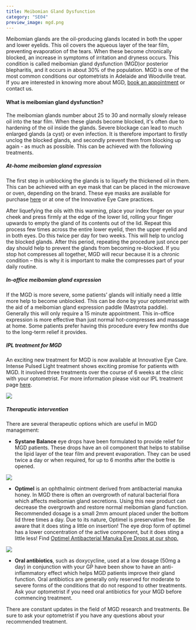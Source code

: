 ```yaml
---
title: Meibomian Gland Dysfunction
category: "SE04"
preview_image: mgd.png
---
```


<div class="employee-heading">
<p>Meibomian glands are the oil-producing glands located in both the upper and lower eyelids. This oil covers the aqueous layer of the tear film, preventing evaporation of the tears. When these become chronically blocked, an increase in symptoms of irritation and dryness occurs. This condition is called meibomian gland dysfunction (MGD)or posterior blepharitis, and it occurs in about 30% of the population. MGD is one of the most common conditions our optometrists in Adelaide and Woodville treat. If you are interested in knowing more about MGD, <a href="/what-we-do/eye-exam">book an appointment</a> or contact us.</p>
</div>

#### What is meibomian gland dysfunction?

The meibomian glands number about 25 to 30 and normally slowly release oil into the tear film. When these glands become blocked, it's often due to hardening of the oil inside the glands. Severe blockage can lead to much enlarged glands (a cyst) or even infection. It is therefore important to firstly unclog the blocked glands, and secondly prevent them from blocking up again - as much as possible. This can be achieved with the following treatments.

##### At-home meibomian gland expression

The first step in unblocking the glands is to liquefy the thickened oil in them. This can be achieved with an eye mask that can be placed in the microwave or oven, depending on the brand. These eye masks are available for purchase [here](https://eyesolutions.com.au/collections/dry-eye-treatments/products/medibeads-eye-mask) or at one of the Innovative Eye Care practices.

After liquefying the oils with this warming, place your index finger on your cheek and press firmly at the edge of the lower lid, rolling your finger upwards to empty the gland of its contents out of the lid. Repeat this process few times across the entire lower eyelid, then the upper eyelid and in both eyes. Do this twice per day for two weeks. This will help to unclog the blocked glands. After this period, repeating the procedure just once per day should help to prevent the glands from becoming re-blocked. If you stop hot compresses all together, MGD will recur because it is a chronic condition – this is why it is important to make the compresses part of your daily routine.

##### In-office meibomian gland expression

If the MGD is more severe, some patients’ glands will initially need a little more help to become unblocked. This can be done by your optometrist with the aid of a meibomian gland expression paddle (Mastrota paddle). Generally this will only require a 15 minute appointment. This in-office expression is more effective than just normal hot-compresses and massage at home. Some patients prefer having this procedure every few months due to the long-term relief it provides.

##### IPL treatment for MGD

An exciting new treatment for MGD is now available at Innovative Eye Care. Intense Pulsed Light treatment shows exciting promise for patients with MGD. It involved three treatments over the course of 6 weeks at the clinic with your optometrist. For more information please visit our IPL treatment page [here](/what-we-do/ipl).

![](/uploads/ipl-machine.jpg)

##### Therapeutic intervention

There are several therapeutic options which are useful in MGD management:

- **Systane Balance** eye drops have been formulated to provide relief for MGD patients. These drops have an oil component that helps to stabilise the lipid layer of the tear film and prevent evaporation. They can be used twice a day or when required, for up to 6 months after the bottle is opened.

![](/uploads/systane-balance.jpg)

- **Optimel** is an ophthalmic ointment derived from antibacterial manuka honey. In MGD there is often an overgrowth of natural bacterial flora which affects meibomian gland secretions. Using this new product can decrease the overgrowth and restore normal meibomian gland function. Recommended dosage is a small 2mm amount placed under the bottom lid three times a day. Due to its nature, Optimel is preservative free. Be aware that it does sting a little on insertion! The eye drop form of optimel has a lower concentration of the active component, but it does sting a little less! Find [Optimel Antibacterial Manuka Eye Drops at our shop.](http://eyesolutions.com.au/collections/dry-eye-treatments/products/optimel-antibacterial-manuka-eye-drops)

![](/uploads/optimel.jpg)

- **Oral antibiotics**, such as doxycycline, used at a low dosage (50mg a day) in conjunction with your GP have been show to have an anti-inflammatory effect which helps MGD patients improve their gland function. Oral antibiotics are generally only reserved for moderate to severe forms of the conditions that do not respond to other treatments. Ask your optometrist if you need oral antibiotics for your MGD before commencing treatment.

There are constant updates in the field of MGD research and treatments. Be sure to ask your optometrist if you have any questions about your recommended treatment.
